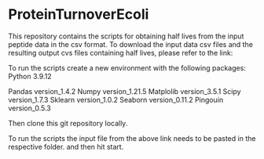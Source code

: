 # ProteinTurnoverEcoli
This repository contains the scripts for obtaining half lives from the input peptide data in the csv format. 
To download the input data csv files and the resulting output cvs files containing half lives, please refer to the link: 


To run the scripts create a new environment with the following packages: 
Python 3.9.12

Pandas version_1.4.2
Numpy version_1.21.5
Matplolib version_3.5.1
Scipy version_1.7.3
Sklearn version_1.0.2
Seaborn version_0.11.2
Pingouin version_0.5.3


Then clone this git repository locally. 

To run the scripts the input file from the above link needs to be pasted in the respective folder. 
and then hit start. 

